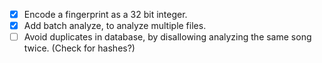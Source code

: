 - [x] Encode a fingerprint as a 32 bit integer.
- [x] Add batch analyze, to analyze multiple files.
- [ ] Avoid duplicates in database, by disallowing analyzing the same song twice. (Check for hashes?)
